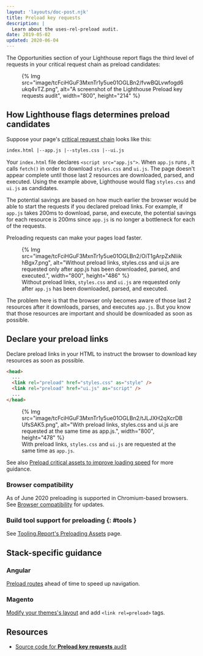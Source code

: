 ```yaml
---
layout: 'layouts/doc-post.njk'
title: Preload key requests
description: |
  Learn about the uses-rel-preload audit.
date: 2019-05-02
updated: 2020-06-04
---
```


The Opportunities section of your Lighthouse report
flags the third level of requests in your critical request chain as preload candidates:

<figure>
  {% Img src="image/tcFciHGuF3MxnTr1y5ue01OGLBn2/fvwBQLvwfogd6ukq4vTZ.png", alt="A screenshot of the Lighthouse Preload key requests audit", width="800", height="214" %}
</figure>

## How Lighthouse flags determines preload candidates

Suppose your page's
[critical request chain](/docs/lighthouse/performance/critical-request-chains/) looks like this:

```html
index.html |--app.js |--styles.css |--ui.js
```

Your `index.html` file declares `<script src="app.js">`. When `app.js` runs , it calls
`fetch()` in order to download `styles.css` and `ui.js`. The page doesn't appear complete
until those last 2 resources are downloaded, parsed, and executed.
Using the example above, Lighthouse would flag `styles.css` and `ui.js` as candidates.

The potential savings are based on how much earlier the browser would be able
to start the requests if you declared preload links.
For example, if `app.js` takes 200ms to download, parse, and execute,
the potential savings for each resource is 200ms since `app.js` is no longer a bottleneck for each of the requests.

Preloading requests can make your pages load faster.

<figure>
  {% Img src="image/tcFciHGuF3MxnTr1y5ue01OGLBn2/OiT1gArpZxNliikhBgx7.png", alt="Without preload links, styles.css and ui.js are requested only after app.js has been downloaded, parsed, and executed.", width="800", height="486" %}
  <figcaption>
    Without preload links, <code>styles.css</code> and
    <code>ui.js</code> are requested only after <code>app.js</code> has been downloaded,
    parsed, and executed.
  </figcaption>
</figure>

The problem here is that the browser only becomes aware
of those last 2 resources after it downloads, parses, and executes `app.js`.
But you know that those resources are important and
should be downloaded as soon as possible.

## Declare your preload links

Declare preload links in your HTML to instruct the browser to download key resources
as soon as possible.

```html
<head>
  ...
  <link rel="preload" href="styles.css" as="style" />
  <link rel="preload" href="ui.js" as="script" />
  ...
</head>
```

<figure>
  {% Img src="image/tcFciHGuF3MxnTr1y5ue01OGLBn2/tJLJXH2qXcrDBUfsSAK5.png", alt="With preload links, styles.css and ui.js are requested at the same time as app.js.", width="800", height="478" %}
  <figcaption>
    With preload links, <code>styles.css</code> and
    <code>ui.js</code> are requested at the same time as <code>app.js</code>.
  </figcaption>
</figure>

See also [Preload critical assets to improve loading speed](https://web.dev/preload-critical-assets/)
for more guidance.

### Browser compatibility

As of June 2020 preloading is supported in Chromium-based browsers. See
[Browser compatibility](https://developer.mozilla.org/docs/Web/HTML/Preloading_content#Browser_compatibility)
for updates.

### Build tool support for preloading {: #tools }

See [Tooling.Report's Preloading Assets](https://bundlers.tooling.report/non-js-resources/html/preload-assets/?utm_source=web.dev&utm_campaign=lighthouse&utm_medium=uses-rel-preload)
page.

## Stack-specific guidance

### Angular

[Preload routes](https://web.dev/route-preloading-in-angular/) ahead of time to speed up navigation.

### Magento

[Modify your themes's
layout](https://devdocs.magento.com/guides/v2.3/frontend-dev-guide/layouts/xml-manage.html)
and add `<link rel=preload>` tags.

## Resources

- [Source code for **Preload key requests** audit](https://github.com/GoogleChrome/lighthouse/blob/master/lighthouse-core/audits/uses-rel-preload.js)
